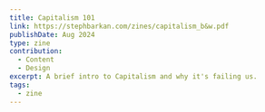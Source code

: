 ```yaml
---
title: Capitalism 101
link: https://stephbarkan.com/zines/capitalism_b&w.pdf
publishDate: Aug 2024
type: zine
contribution:
  - Content
  - Design
excerpt: A brief intro to Capitalism and why it's failing us.
tags:
  - zine
---
```

